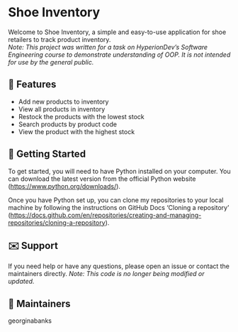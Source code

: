 <h1>Shoe Inventory</h1>

Welcome to Shoe Inventory, a simple and easy-to-use application for shoe retailers to track product inventory.\
_Note: This project was written for a task on HyperionDev’s Software Engineering course to demonstrate understanding of OOP. It is not intended for use by the general public._

<h2>🌟 Features</h2>

- Add new products to inventory
- View all products in inventory
- Restock the products with the lowest stock
- Search products by product code
- View the product with the highest stock

<h2>🌱 Getting Started</h2>

To get started, you will need to have Python installed on your computer. You can download the latest version from the official Python website (https://www.python.org/downloads/).

Once you have Python set up, you can clone my repositories to your local machine by following the instructions on GitHub Docs ‘Cloning a repository’ (https://docs.github.com/en/repositories/creating-and-managing-repositories/cloning-a-repository).

<h2>✉️ Support</h2>

If you need help or have any questions, please open an issue or contact the maintainers directly.
_Note: This code is no longer being modified or updated._

<h2>🦹 Maintainers </h2>

georginabanks
